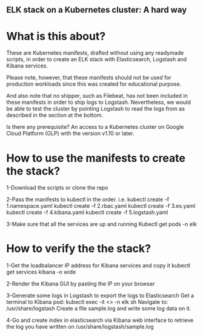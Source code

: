 ## ELK stack on a Kubernetes cluster: A hard way

# What is this about?
These are Kubernetes manifests, drafted without using any readymade scripts, in order to create an ELK stack with Elasticsearch, Logstash and Kibana services. 

Please note, however, that these manifests should not be used for production workloads since this was created for educational purpose. 

And also note that no shipper, such as Filebeat, has not been included in these manifests in order to ship logs to Logstash. Nevertheless, we would be able to test the cluster by pointing Logstash to read the logs from as described in the section at the bottom.

Is there any prerequisite?
An access to a Kubernetes cluster on Google Cloud Platform (GLP) with the version v1.10 or later.

# How to use the manifests to create the stack?
1-Download the scripts or clone the repo

2-Pass the manifests to kubectl in the order. i.e.
   kubectl  create -f  1.namespace.yaml
   kubectl  create -f  2.rbac.yaml
   kubectl  create -f  3.es.yaml
   kubectl  create -f  4.kibana.yaml
   kubectl  create -f  5.logstash.yaml

3-Make sure that all the services are up and running 
   Kubectl get pods -n elk

# How to verify the the stack?
1-Get the loadbalancer IP address for Kibana services and copy it
    kubectl get services kibana -o wide

2-Render the Kibana GUI by pasting the IP on your browser 
 
3-Generate some logs in Logstash to export the logs to Elasticsearch
    Get a terminal to Kibana pod: kubectl exec -it <<kibana-pod-name->> -n elk sh
    Navigate to: /usr/share/logstash
    Create a file sample.log and write some log data on it.

4-Go and create index in elasticsearch via Kibana web interface to retrieve the log you have written on /usr/share/logstash/sample.log

